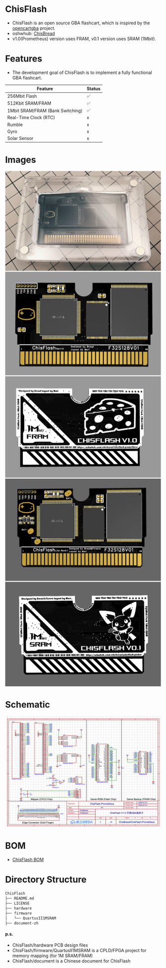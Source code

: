 # ChisFlash
- ChisFlash is an open source GBA flashcart, which is inspired by the [opencartgba](https://github.com/laqieer/opencartgba) project.
- oshwhub: [ChisBread](https://oshwhub.com/chisbread/works)
- v1.0(Prometheus) version uses FRAM, v0.1 version uses SRAM (1Mbit).

# Features

- The development goal of ChisFlash is to implement a fully functional GBA flashcart.

| Feature | Status |
| --- | --- |
| 256Mbit Flash | ✅ |
| 512Kbit SRAM/FRAM | ✅ |
| 1Mbit SRAM/FRAM (Bank Switching) | ✅ |
| Real-Time Clock (RTC) | x |
| Rumble | x |
| Gyro | x |
| Solar Sensor | x |

# Images
![realcart](./images/realcart.png)
![top_v1.0](./images/top_v1.0.png)
![but_v1.0](./images/but_v1.0.png)
![top_v0.1](./images/top_v0.1.png)
![but_v0.1](./images/but_v0.1.png)

# Schematic

![schematic](./images/sch.png)

# BOM

- [ChisFlash BOM](BOM.md)

# Directory Structure   

```
ChisFlash
├── README.md
├── LICENSE
├── hardware
├── firmware
│   └── QuartusII1MSRAM
├── document-zh
```

#### p.s.

- ChisFlash/hardware PCB design files
- ChisFlash/firmware/QuartusII1MSRAM is a CPLD/FPGA project for memory mapping (for 1M SRAM/FRAM)
- ChisFlash/document is a Chinese document for ChisFlash